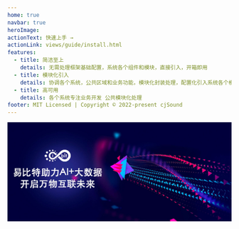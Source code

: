 ```yaml
---
home: true
navbar: true
heroImage: 
actionText: 快速上手 →
actionLink: views/guide/install.html
features:
  - title: 简洁至上
    details: 无需处理框架基础配置，系统各个组件和模块，直接引入，开箱即用
  - title: 模块化引入
    details: 协调各个系统，公共区域和业务功能，模块化封装处理，配置化引入系统各个模块
  - title: 高可用
    details: 各个系统专注业务开发 公共模块化处理
footer: MIT Licensed | Copyright © 2022-present cjSound
---
```


<img src="./static/img/home.png" />